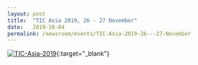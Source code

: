 ```yaml
---
layout: post
title:  "TIC Asia 2019, 26 - 27 November"
date:   2019-10-04
permalink: /newsroom/events/TIC-Asia-2019-26---27-November
---
```


[![TIC-Asia-2019](/images/press-release/photos/TIC-Asia-2019.png)](/files/TIC-Asia-2019-Brochure.pdf){:target="_blank"}
